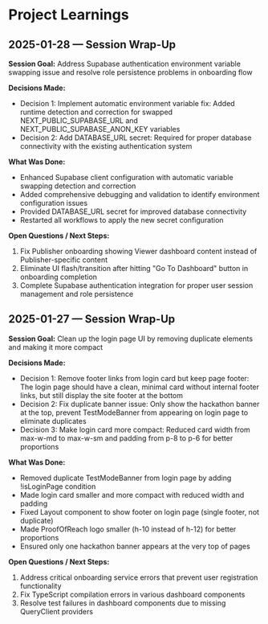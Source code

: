 # Project Learnings

## 2025-01-28 — Session Wrap-Up
**Session Goal:** Address Supabase authentication environment variable swapping issue and resolve role persistence problems in onboarding flow

**Decisions Made:**
- Decision 1: Implement automatic environment variable fix: Added runtime detection and correction for swapped NEXT_PUBLIC_SUPABASE_URL and NEXT_PUBLIC_SUPABASE_ANON_KEY variables
- Decision 2: Add DATABASE_URL secret: Required for proper database connectivity with the existing authentication system

**What Was Done:**
- Enhanced Supabase client configuration with automatic variable swapping detection and correction
- Added comprehensive debugging and validation to identify environment configuration issues
- Provided DATABASE_URL secret for improved database connectivity
- Restarted all workflows to apply the new secret configuration

**Open Questions / Next Steps:**
1. Fix Publisher onboarding showing Viewer dashboard content instead of Publisher-specific content
2. Eliminate UI flash/transition after hitting "Go To Dashboard" button in onboarding completion
3. Complete Supabase authentication integration for proper user session management and role persistence

## 2025-01-27 — Session Wrap-Up
**Session Goal:** Clean up the login page UI by removing duplicate elements and making it more compact

**Decisions Made:**
- Decision 1: Remove footer links from login card but keep page footer: The login page should have a clean, minimal card without internal footer links, but still display the site footer at the bottom
- Decision 2: Fix duplicate banner issue: Only show the hackathon banner at the top, prevent TestModeBanner from appearing on login page to eliminate duplicates
- Decision 3: Make login card more compact: Reduced card width from max-w-md to max-w-sm and padding from p-8 to p-6 for better proportions

**What Was Done:**
- Removed duplicate TestModeBanner from login page by adding !isLoginPage condition
- Made login card smaller and more compact with reduced width and padding
- Fixed Layout component to show footer on login page (single footer, not duplicate)
- Made ProofOfReach logo smaller (h-10 instead of h-12) for better proportions
- Ensured only one hackathon banner appears at the very top of pages

**Open Questions / Next Steps:**
1. Address critical onboarding service errors that prevent user registration functionality
2. Fix TypeScript compilation errors in various dashboard components
3. Resolve test failures in dashboard components due to missing QueryClient providers